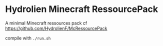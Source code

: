 # Hydrolien Minecraft RessourcePack

A minimal Minecraft ressources pack
cf https://github.com/HydrolienF/McRessourcePack

compile with `./run.sh`
